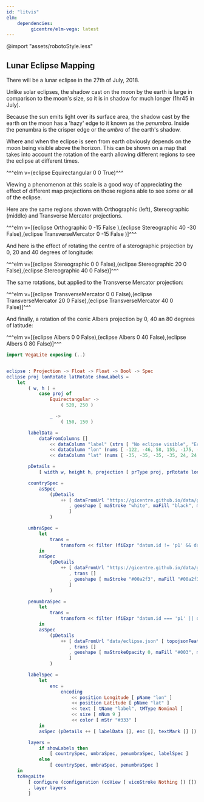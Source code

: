 ```yaml
---
id: "litvis"
elm:
    dependencies:
         gicentre/elm-vega: latest
---
```


@import "assets/robotoStyle.less"

## Lunar Eclipse Mapping

There will be a lunar eclipse in the 27th of July, 2018.

Unlike solar eclipses, the shadow cast on the moon by the earth is large in comparison to the moon's size, so it is in shadow for much longer (1hr45 in July).

Because the sun emits light over its surface area, the shadow cast by the earth on the moon has a 'hazy' edge to it known as the _penumbra_.
Inside the penumbra is the crisper edge or the _umbra_ of the earth's shadow.

Where and when the eclipse is seen from earth obviously depends on the moon being visible above the horizon.
This can be shown on a map that takes into account the rotation of the earth allowing different regions to see the eclipse at different times.

^^^elm v=(eclipse Equirectangular 0 0 True)^^^

Viewing a phenomenon at this scale is a good way of appreciating the effect of different map projections on those regions able to see some or all of the eclipse.

Here are the same regions shown with Orthographic (left), Stereographic (middle) and Transverse Mercator projections.

^^^elm v=[(eclipse Orthographic 0 -15 False ),(eclipse Stereographic 40 -30 False),(eclipse TransverseMercator 0 -15 False )]^^^

And here is the effect of rotating the centre of a sterographic projection by 0, 20 and 40 degrees of longitude:

^^^elm v=[(eclipse Stereographic 0 0 False),(eclipse Stereographic 20 0 False),(eclipse Stereographic 40 0 False)]^^^

The same rotations, but applied to the Transverse Mercator projection:

^^^elm v=[(eclipse TransverseMercator 0 0 False),(eclipse TransverseMercator 20 0 False),(eclipse TransverseMercator 40 0 False)]^^^

And finally, a rotation of the conic Albers projection by 0, 40 an 80 degrees of latitude:

^^^elm v=[(eclipse Albers 0 0 False),(eclipse Albers 0 40 False),(eclipse Albers 0 80 False)]^^^

```elm {l=hidden}
import VegaLite exposing (..)


eclipse : Projection -> Float -> Float -> Bool -> Spec
eclipse proj lonRotate latRotate showLabels =
    let
        ( w, h ) =
            case proj of
                Equirectangular ->
                    ( 520, 250 )

                _ ->
                    ( 150, 150 )

        labelData =
            dataFromColumns []
                << dataColumn "label" (strs [ "No eclipse visible", "Eclipse at moonrise", "All eclipse visible", "Eclipse at moonset", "p1", "p4", "u4", "u3", "u2", "u1", "p1", "p4", "u4", "u3", "u2", "u1" ])
                << dataColumn "lon" (nums [ -122, -46, 58, 155, -175, -70, -52, -33, -10, 8, 25, 90, 108, 126, 149, 167 ])
                << dataColumn "lat" (nums [ -35, -35, -35, -35, 24, 24, 24, 24, 24, 24, 24, 24, 24, 24, 24, 24 ])

        pDetails =
            [ width w, height h, projection [ prType proj, prRotate lonRotate latRotate 0 ] ]

        countrySpec =
            asSpec
                (pDetails
                    ++ [ dataFromUrl "https://gicentre.github.io/data/geoTutorials/world-110m.json" [ topojsonFeature "countries1" ]
                       , geoshape [ maStroke "white", maFill "black", maStrokeWidth 0.1, maFillOpacity 0.1 ]
                       ]
                )

        umbraSpec =
            let
                trans =
                    transform << filter (fiExpr "datum.id != 'p1' && datum.id != 'p4'")
            in
            asSpec
                (pDetails
                    ++ [ dataFromUrl "https://gicentre.github.io/data/geoTutorials/eclipse.json" [ topojsonFeature "eclipse" ]
                       , trans []
                       , geoshape [ maStroke "#00a2f3", maFill "#00a2f3", maFillOpacity 0.1 ]
                       ]
                )

        penumbraSpec =
            let
                trans =
                    transform << filter (fiExpr "datum.id === 'p1' || datum.id == 'p4'")
            in
            asSpec
                (pDetails
                    ++ [ dataFromUrl "data/eclipse.json" [ topojsonFeature "eclipse" ]
                       , trans []
                       , geoshape [ maStrokeOpacity 0, maFill "#003", maFillOpacity 0.1 ]
                       ]
                )

        labelSpec =
            let
                enc =
                    encoding
                        << position Longitude [ pName "lon" ]
                        << position Latitude [ pName "lat" ]
                        << text [ tName "label", tMType Nominal ]
                        << size [ mNum 9 ]
                        << color [ mStr "#333" ]
            in
            asSpec (pDetails ++ [ labelData [], enc [], textMark [] ])

        layers =
            if showLabels then
                [ countrySpec, umbraSpec, penumbraSpec, labelSpec ]
            else
                [ countrySpec, umbraSpec, penumbraSpec ]
    in
    toVegaLite
        [ configure (configuration (coView [ vicoStroke Nothing ]) [])
        , layer layers
        ]
```

